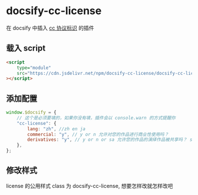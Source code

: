 # docsify-cc-license

在 docsify 中插入 [cc 协议标识](https://creativecommons.org/choose/) 的插件

## 载入 script

```html
<script
    type="module"
    src="https://cdn.jsdelivr.net/npm/docsify-cc-license/docsify-cc-license.js"
></script>
```

## 添加配置

```js
window.$docsify = {
    // 这个是必须要填的，如果你没有填，插件会以 console.warn 的方式提醒你
    "cc-license": {
        lang: "zh", //zh en ja
        commercial: "y", // y or n 允许对您的作品进行商业性使用吗？
        derivatives: "y", // y or n or sa 允许您的作品的演绎作品被共享吗？ sa 表示 是的，只要他人以相同方式共享
    },
};
```

## 修改样式

license 的公用样式 class 为 docsify-cc-license, 想要怎样改就怎样改吧
